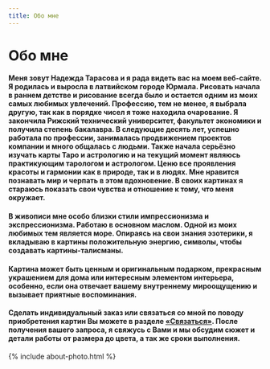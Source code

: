```yaml
---
title: Обо мне
---
```


<h1>Обо мне</h1>
<div class="hr"></div>
<div class="col-md-6">
	<h4>
    <span class="text-about">Меня зовут Надежда Тарасова и я рада видеть вас на моем веб-сайте.</span> Я родилась и выросла в латвийском городе Юрмала. Рисовать начала в раннем детстве и рисование всегда было и остается одним из моих самых любимых увлечений. Профессию, тем не менее, я выбрала другую, так как в порядке чисел я тоже находила очарование. Я закончила Рижский технический университет, факультет экономики и получила степень бакалавра. В следующие десять лет, успешно работала по профессии, занималась продвижением проектов компании и много общалась с людьми. Также начала серьёзно изучать карты Таро и астрологию и на текущий момент являюсь практикующим тарологом и астрологом. Ценю все проявления красоты и гармонии как в природе, так и в людях. Мне нравится познавать мир и черпать в этом вдохновение. В своих картинах я стараюсь показать свои чувства и отношение к тому, что меня окружает.
  </h4>
  <h4>
    <span class="text-about">В живописи мне особо близки стили импрессионизма и экспрессионизма.</span> Работаю в основном маслом. Одной из моих любимых тем является море. Опираясь на свои знания эзотерики, я вкладываю в картины положительную энергию, символы, чтобы создавать картины-талисманы.
  </h4>
  <h4><span class="text-about">Картина может быть ценным и оригинальным подарком</span>, прекрасным украшением для дома или интересным элементом интерьера, особенно, если она отвечает вашему внутреннему мироощущению и вызывает приятные воспоминания.</h4>
  <h4><span class="text-about">Сделать индивидуальный заказ</span> или связаться со мной по поводу приобретения картин Вы можете в разделе <a href="/kontakti">«Связаться»</a>. После получения вашего запроса, я свяжусь с Вами и мы обсудим сюжет и детали работы от размера до цвета, а так же сроки выполнения.</h4>
</div>
<div class="col-md-6">
	{% include about-photo.html %}
</div>